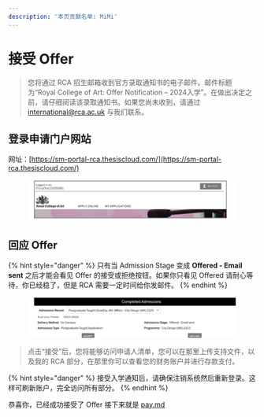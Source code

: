 ```yaml
---
description: '本页贡献名单: MiMi'
---
```


# 接受 Offer

> 您将通过 RCA 招生邮箱收到官方录取通知书的电子邮件。邮件标题为“Royal College of Art: Offer Notification – 2024入学”。在做出决定之前，请仔细阅读该录取通知书。如果您尚未收到，请通过 international@rca.ac.uk 与我们联系。

## 登录申请门户网站

网址：[https://sm-portal-rca.thesiscloud.com/](https://sm-portal-rca.thesiscloud.com/)

<figure><img src="../../../.gitbook/assets/2024-04-27 at 16.32.23.jpg" alt=""><figcaption></figcaption></figure>

## 回应 Offer

{% hint style="danger" %}
只有当 Admission Stage 变成 **Offered - Email sent** 之后才能会看见 Offer 的接受或拒绝按钮。如果你只看见 Offered 请耐心等待，你已经稳了，但是 RCA 需要一定时间给你发邮件。
{% endhint %}

<figure><img src="../../../.gitbook/assets/2024-04-27 at 16.32.58.jpg" alt=""><figcaption></figcaption></figure>

> 点击“接受”后，您将能够访问申请人清单，您可以在那里上传支持文件，以及我的 RCA 部分，在那里你可以查看您的财务账户并进行存款支付。

{% hint style="danger" %}
接受入学通知后，请确保注销系统然后重新登录。这样可刷新账户，完全访问所有部分。
{% endhint %}

恭喜你，已经成功接受了 Offer 接下来就是 [pay.md](pay.md "mention")
